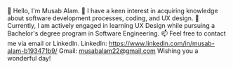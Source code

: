 👋 Hello, I'm Musab Alam.
👀 I have a keen interest in acquiring knowledge about software development processes, coding, and UX design.
🌱 Currently, I am actively engaged in learning UX Design while pursuing a Bachelor's degree program in Software Engineering.
📫 Feel free to contact me via email or LinkedIn.
LinkedIn: https://www.linkedin.com/in/musab-alam-b193471b9/
Gmail: musabalam22@gmail.com 
Wishing you a wonderful day!
